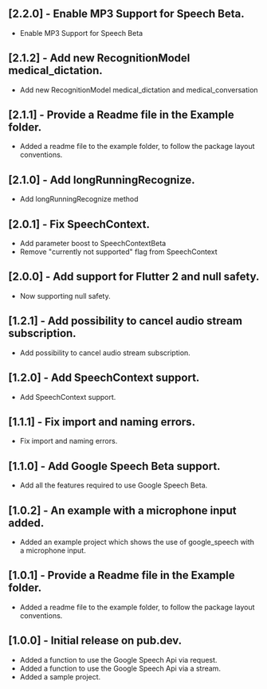 ## [2.2.0] - Enable MP3 Support for Speech Beta.
* Enable MP3 Support for Speech Beta

## [2.1.2] - Add new RecognitionModel medical_dictation.
* Add new RecognitionModel medical_dictation and medical_conversation

## [2.1.1] - Provide a Readme file in the Example folder.
* Added a readme file to the example folder, to follow the package layout conventions.

## [2.1.0] - Add longRunningRecognize.
* Add longRunningRecognize method

## [2.0.1] - Fix SpeechContext.
* Add parameter boost to SpeechContextBeta
* Remove "currently not supported" flag from SpeechContext

## [2.0.0] - Add support for Flutter 2 and null safety.
* Now supporting null safety.

## [1.2.1] - Add possibility to cancel audio stream subscription.
* Add possibility to cancel audio stream subscription.

## [1.2.0] - Add SpeechContext support.
* Add SpeechContext support.

## [1.1.1] - Fix import and naming errors.
* Fix import and naming errors.

## [1.1.0] - Add Google Speech Beta support.
* Add all the features required to use Google Speech Beta.

## [1.0.2] - An example with a microphone input added.
* Added an example project which shows the use of google_speech with a microphone input.

## [1.0.1] - Provide a Readme file in the Example folder.
* Added a readme file to the example folder, to follow the package layout conventions.

## [1.0.0] - Initial release on pub.dev.
* Added a function to use the Google Speech Api via request.
* Added a function to use the Google Speech Api via a stream.
* Added a sample project.

